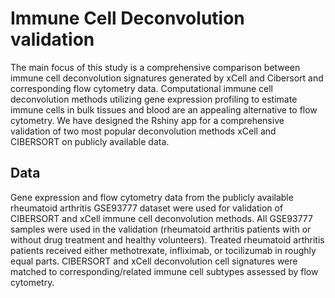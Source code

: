 # Immune Cell Deconvolution validation
The main focus of this study is a comprehensive comparison between immune cell deconvolution signatures generated by xCell and Cibersort and corresponding flow cytometry data. 
Computational immune cell deconvolution methods utilizing gene expression profiling to estimate immune cells in bulk tissues and blood are an appealing alternative to flow cytometry. 
We have designed the Rshiny app for a comprehensive validation of two most popular deconvolution methods xCell and CIBERSORT on publicly available data.

## Data
Gene expression and flow cytometry data from the publicly available rheumatoid arthritis GSE93777 dataset were used for validation of CIBERSORT and xCell immune cell deconvolution methods. All GSE93777 samples were used in the validation (rheumatoid arthritis patients with or without drug treatment and healthy volunteers). Treated rheumatoid arthritis patients received either methotrexate, infliximab, or tocilizumab in roughly equal parts.
CIBERSORT and xCell deconvolution cell signatures were matched to corresponding/related immune cell subtypes assessed by flow cytometry. 
